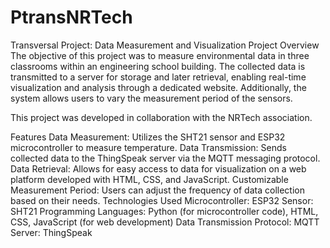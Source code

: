 # PtransNRTech


Transversal Project: Data Measurement and Visualization
Project Overview
The objective of this project was to measure environmental data in three classrooms within an engineering school building. The collected data is transmitted to a server for storage and later retrieval, enabling real-time visualization and analysis through a dedicated website. Additionally, the system allows users to vary the measurement period of the sensors.

This project was developed in collaboration with the NRTech association.

Features
Data Measurement: Utilizes the SHT21 sensor and ESP32 microcontroller to measure temperature.
Data Transmission: Sends collected data to the ThingSpeak server via the MQTT messaging protocol.
Data Retrieval: Allows for easy access to data for visualization on a web platform developed with HTML, CSS, and JavaScript.
Customizable Measurement Period: Users can adjust the frequency of data collection based on their needs.
Technologies Used
Microcontroller: ESP32
Sensor: SHT21
Programming Languages: Python (for microcontroller code), HTML, CSS, JavaScript (for web development)
Data Transmission Protocol: MQTT
Server: ThingSpeak
